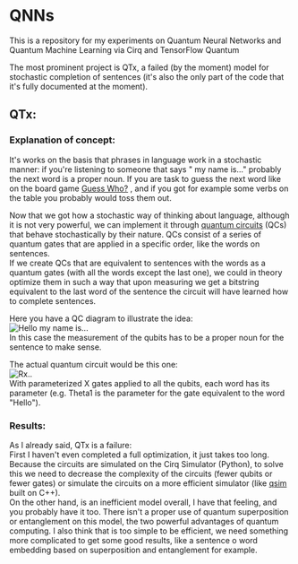 # QNNs

This is a repository for my experiments on Quantum Neural Networks and Quantum Machine Learning via Cirq and TensorFlow
Quantum

The most prominent project is QTx, a failed (by the moment) model for stochastic completion of sentences
(it's also the only part of the code that it's fully documented at the moment).

QTx:
------------------------------

### Explanation of concept:

It's works on the basis that phrases in language work in a stochastic manner: if you're listening to someone that says "
my name is..." probably the next word is a proper noun. If you are task to guess the next word like on the board
game [Guess Who?](https://www.google.com/search?q=guess+who%3F&safe=active&rlz=1C1GCEA_enES784ES784&sxsrf=ALeKk024lTX8CsWgIWM7h_he7S16VDHwJw:1608242537721&source=lnms&tbm=isch&sa=X&ved=2ahUKEwjOnLGpgtbtAhVExYUKHQc-C9IQ_AUoAXoECCEQAw&biw=958&bih=920)
, and if you got for example some verbs on the table you probably would toss them out.

Now that we got how a stochastic way of thinking about language, although it is not very powerful, we can implement it
through
[quantum circuits](https://en.wikipedia.org/wiki/Quantum_circuit) (QCs) that behave stochastically by their nature. QCs
consist of a series of quantum gates that are applied in a specific order, like the words on sentences.  
If we create QCs that are equivalent to sentences with the words as a quantum gates (with all the words except the last
one), we could in theory optimize them in such a way that upon measuring we get a bitstring equivalent to the last word
of the sentence the circuit will have learned how to complete sentences.

Here you have a QC diagram to illustrate the idea:  
![Hello my name is...](https://cdn.discordapp.com/attachments/549524193906130944/790163983188492319/unknown.png)  
In this case the measurement of the qubits has to be a proper noun for the sentence to make sense.

The actual quantum circuit would be this one:  
![Rx..](https://cdn.discordapp.com/attachments/549524193906130944/790191124479213588/unknown.png)  
With parameterized X gates applied to all the qubits, each word has its parameter (e.g. Theta1 is the parameter for the
gate equivalent to the word "Hello").

### Results:

As I already said, QTx is a failure:  
First I haven't even completed a full optimization, it just takes too long. Because the circuits are simulated on the
Cirq Simulator (Python), to solve this we need to decrease the complexity of the circuits (fewer qubits or fewer gates)
or simulate the circuits on a more efficient simulator (like [qsim](https://github.com/quantumlib/qsim) built on C++).  
On the other hand, is an inefficient model overall, I have that feeling, and you probably have it too. There isn't a
proper use of quantum superposition or entanglement on this model, the two powerful advantages of quantum computing. I
also think that is too simple to be efficient, we need something more complicated to get some good results, like a
sentence o word embedding based on superposition and entanglement for example.